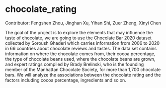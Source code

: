 # chocolate_rating

Contributor: Fengshen Zhou, Jinghan Xu, Yihan Shi, Zuer Zheng, Xinyi Chen

The goal of the project is to explore the elements that may influence the taste of chocolate, we are going to use the Chocolate Bar 2020 dataset collected by Soroush Ghaderi which carries information from 2006 to 2020 in 66 countries about chocolate reviews and tastes. The data set contains information on where the chocolate comes from, their cocoa percentage, the type of chocolate beans used, where the chocolate beans are grown, and expert ratings compiled by Brady Brelinski, who is the founding member of the Manhattan Chocolate Society, for more than 1,700 chocolate bars. We will analyze the associations between the chocolate rating and the factors including cocoa percentage, ingredients and so on.
